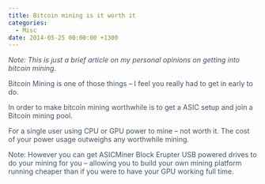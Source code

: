 ```yaml
---
title: Bitcoin mining is it worth it
categories:
  - Misc
date: 2014-05-25 00:00:00 +1300
---
```


<p style="color: #445263">
  <em>Note: This is just a brief article on my personal opinions on getting into bitcoin mining.</em>
</p>

<p style="color: #445263">
  <p style="color: #445263">
    Bitcoin Mining is one of those things – I feel you really had to get in early to do.
  </p>
  
  <p style="color: #445263">
    In order to make bitcoin mining worthwhile is to get a ASIC setup and join a Bitcoin mining pool.
  </p>
  
  <p style="color: #445263">
    For a single user using CPU or GPU power to mine – not worth it. The cost of your power usage outweighs any worthwhile mining.
  </p>
  
  <p style="color: #445263">
    Note: However you can get ASICMiner Block Erupter USB powered drives to do your mining for you – allowing you to build your own mining platform running cheaper than if you were to have your GPU working full time.
  </p>
